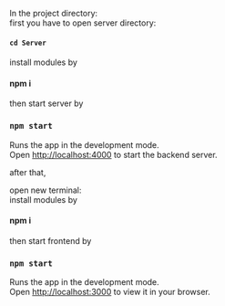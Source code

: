 In the project directory:\
first you have to open server directory:

#### `cd Server`
install modules by 
#### npm i

then start server by 
### `npm start`

Runs the app in the development mode.\
Open [http://localhost:4000](http://localhost:4000) to start the backend server.

after that,

open new terminal:\
install modules by 
#### npm i
then start frontend by

### `npm start`

Runs the app in the development mode.\
Open [http://localhost:3000](http://localhost:3000) to view it in your browser.

